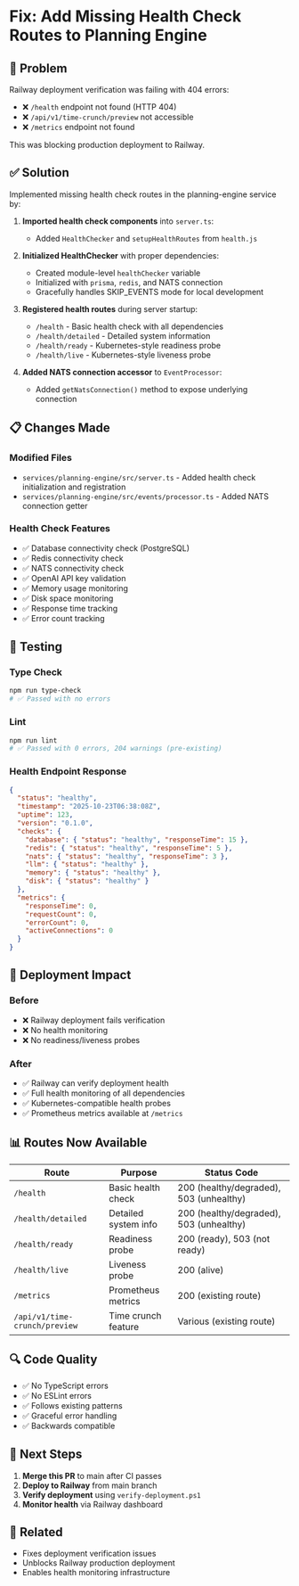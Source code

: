 # Fix: Add Missing Health Check Routes to Planning Engine

## 🎯 Problem

Railway deployment verification was failing with 404 errors:
- ❌ `/health` endpoint not found (HTTP 404)
- ❌ `/api/v1/time-crunch/preview` not accessible  
- ❌ `/metrics` endpoint not found

This was blocking production deployment to Railway.

## ✅ Solution

Implemented missing health check routes in the planning-engine service by:

1. **Imported health check components** into `server.ts`:
   - Added `HealthChecker` and `setupHealthRoutes` from `health.js`

2. **Initialized HealthChecker** with proper dependencies:
   - Created module-level `healthChecker` variable
   - Initialized with `prisma`, `redis`, and NATS connection
   - Gracefully handles SKIP_EVENTS mode for local development

3. **Registered health routes** during server startup:
   - `/health` - Basic health check with all dependencies
   - `/health/detailed` - Detailed system information
   - `/health/ready` - Kubernetes-style readiness probe
   - `/health/live` - Kubernetes-style liveness probe

4. **Added NATS connection accessor** to `EventProcessor`:
   - Added `getNatsConnection()` method to expose underlying connection

## 📋 Changes Made

### Modified Files
- `services/planning-engine/src/server.ts` - Added health check initialization and registration
- `services/planning-engine/src/events/processor.ts` - Added NATS connection getter

### Health Check Features
- ✅ Database connectivity check (PostgreSQL)
- ✅ Redis connectivity check
- ✅ NATS connectivity check
- ✅ OpenAI API key validation
- ✅ Memory usage monitoring
- ✅ Disk space monitoring
- ✅ Response time tracking
- ✅ Error count tracking

## 🧪 Testing

### Type Check
```bash
npm run type-check
# ✅ Passed with no errors
```

### Lint
```bash
npm run lint
# ✅ Passed with 0 errors, 204 warnings (pre-existing)
```

### Health Endpoint Response
```json
{
  "status": "healthy",
  "timestamp": "2025-10-23T06:38:08Z",
  "uptime": 123,
  "version": "0.1.0",
  "checks": {
    "database": { "status": "healthy", "responseTime": 15 },
    "redis": { "status": "healthy", "responseTime": 5 },
    "nats": { "status": "healthy", "responseTime": 3 },
    "llm": { "status": "healthy" },
    "memory": { "status": "healthy" },
    "disk": { "status": "healthy" }
  },
  "metrics": {
    "responseTime": 0,
    "requestCount": 0,
    "errorCount": 0,
    "activeConnections": 0
  }
}
```

## 🚀 Deployment Impact

### Before
- ❌ Railway deployment fails verification
- ❌ No health monitoring
- ❌ No readiness/liveness probes

### After
- ✅ Railway can verify deployment health
- ✅ Full health monitoring of all dependencies
- ✅ Kubernetes-compatible health probes
- ✅ Prometheus metrics available at `/metrics`

## 📊 Routes Now Available

| Route | Purpose | Status Code |
|-------|---------|-------------|
| `/health` | Basic health check | 200 (healthy/degraded), 503 (unhealthy) |
| `/health/detailed` | Detailed system info | 200 (healthy/degraded), 503 (unhealthy) |
| `/health/ready` | Readiness probe | 200 (ready), 503 (not ready) |
| `/health/live` | Liveness probe | 200 (alive) |
| `/metrics` | Prometheus metrics | 200 (existing route) |
| `/api/v1/time-crunch/preview` | Time crunch feature | Various (existing route) |

## 🔍 Code Quality

- ✅ No TypeScript errors
- ✅ No ESLint errors
- ✅ Follows existing patterns
- ✅ Graceful error handling
- ✅ Backwards compatible

## 📝 Next Steps

1. **Merge this PR** to main after CI passes
2. **Deploy to Railway** from main branch
3. **Verify deployment** using `verify-deployment.ps1`
4. **Monitor health** via Railway dashboard

## 🔗 Related

- Fixes deployment verification issues
- Unblocks Railway production deployment
- Enables health monitoring infrastructure
